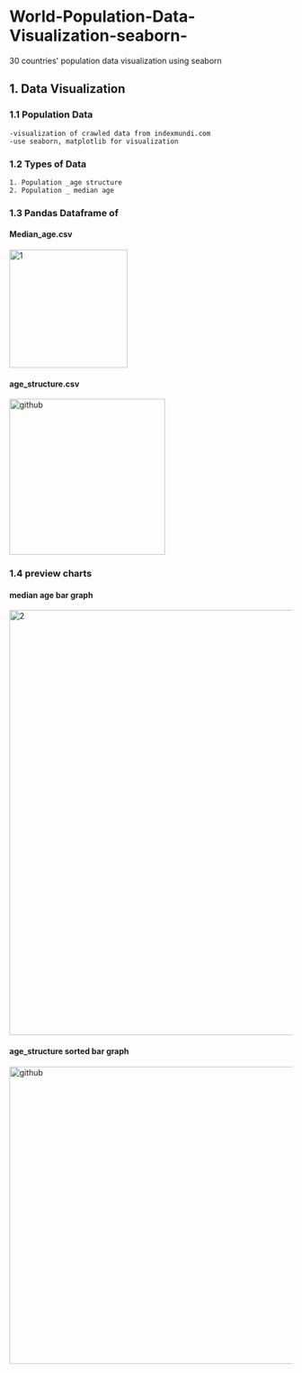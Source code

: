 # World-Population-Data-Visualization-seaborn-
30 countries' population data visualization using seaborn

## 1. Data Visualization 

### 1.1 Population Data
```
-visualization of crawled data from indexmundi.com
-use seaborn, matplotlib for visualization 
```
### 1.2 Types of Data
```
1. Population _age structure
2. Population _ median age

```
### 1.3 Pandas Dataframe of 
#### Median_age.csv 
<div>
  <img width="210" alt="1" src="https://user-images.githubusercontent.com/48209176/58930746-c7002e00-8797-11e9-9b6b-abb09e77daa4.PNG">
</div>

#### age_structure.csv
<div>
<img width="277" alt="github" src="https://user-images.githubusercontent.com/48209176/59554959-4a1a5300-8fe6-11e9-9c10-74a063a392a1.PNG">
</div>

### 1.4 preview charts  
#### median age bar graph 
<div>
  <img width="755" alt="2" src="https://user-images.githubusercontent.com/48209176/58930756-cc5d7880-8797-11e9-85b4-b5d3ff6653d4.PNG">
</div>


#### age_structure sorted bar graph 
<div>
<img width="528" alt="github" src="https://user-images.githubusercontent.com/48209176/59554983-949bcf80-8fe6-11e9-84d7-67185b105a7d.PNG">
</div>

